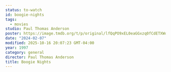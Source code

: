 ```yaml
---
status: to-watch
id: boogie-nights
tags:
  - movies
studio: Paul Thomas Anderson
poster: https://image.tmdb.org/t/p/original/lfQqPO9xEL0eaGGxzq0fCdETXWq.jpg
date: "2024-02-07"
modified: 2025-10-16 20:07:23 GMT-04:00
year: 1997
category: general
director: Paul Thomas Anderson
title: Boogie Nights
---
```

